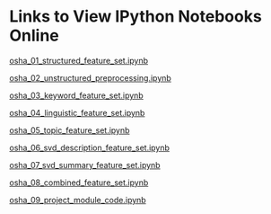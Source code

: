 Links to View IPython Notebooks Online
======================================
[osha_01_structured_feature_set.ipynb](http://nbviewer.ipython.org/7535438)

[osha_02_unstructured_preprocessing.ipynb](http://nbviewer.ipython.org/7535439)

[osha_03_keyword_feature_set.ipynb](http://nbviewer.ipython.org/7535441)

[osha_04_linguistic_feature_set.ipynb](http://nbviewer.ipython.org/7535442)

[osha_05_topic_feature_set.ipynb](http://nbviewer.ipython.org/7535447)

[osha_06_svd_description_feature_set.ipynb](http://nbviewer.ipython.org/7535448)

[osha_07_svd_summary_feature_set.ipynb](http://nbviewer.ipython.org/7535453)

[osha_08_combined_feature_set.ipynb](http://nbviewer.ipython.org/7535457)

[osha_09_project_module_code.ipynb](http://nbviewer.ipython.org/7535995)
